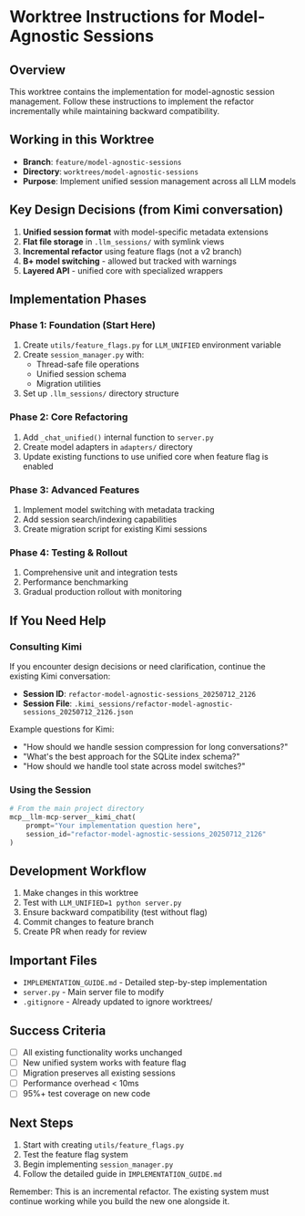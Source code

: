 # Worktree Instructions for Model-Agnostic Sessions

## Overview
This worktree contains the implementation for model-agnostic session management. Follow these instructions to implement the refactor incrementally while maintaining backward compatibility.

## Working in this Worktree
- **Branch**: `feature/model-agnostic-sessions`
- **Directory**: `worktrees/model-agnostic-sessions`
- **Purpose**: Implement unified session management across all LLM models

## Key Design Decisions (from Kimi conversation)
1. **Unified session format** with model-specific metadata extensions
2. **Flat file storage** in `.llm_sessions/` with symlink views
3. **Incremental refactor** using feature flags (not a v2 branch)
4. **B+ model switching** - allowed but tracked with warnings
5. **Layered API** - unified core with specialized wrappers

## Implementation Phases

### Phase 1: Foundation (Start Here)
1. Create `utils/feature_flags.py` for `LLM_UNIFIED` environment variable
2. Create `session_manager.py` with:
   - Thread-safe file operations
   - Unified session schema
   - Migration utilities
3. Set up `.llm_sessions/` directory structure

### Phase 2: Core Refactoring
1. Add `_chat_unified()` internal function to `server.py`
2. Create model adapters in `adapters/` directory
3. Update existing functions to use unified core when feature flag is enabled

### Phase 3: Advanced Features
1. Implement model switching with metadata tracking
2. Add session search/indexing capabilities
3. Create migration script for existing Kimi sessions

### Phase 4: Testing & Rollout
1. Comprehensive unit and integration tests
2. Performance benchmarking
3. Gradual production rollout with monitoring

## If You Need Help

### Consulting Kimi
If you encounter design decisions or need clarification, continue the existing Kimi conversation:
- **Session ID**: `refactor-model-agnostic-sessions_20250712_2126`
- **Session File**: `.kimi_sessions/refactor-model-agnostic-sessions_20250712_2126.json`

Example questions for Kimi:
- "How should we handle session compression for long conversations?"
- "What's the best approach for the SQLite index schema?"
- "How should we handle tool state across model switches?"

### Using the Session
```python
# From the main project directory
mcp__llm-mcp-server__kimi_chat(
    prompt="Your implementation question here",
    session_id="refactor-model-agnostic-sessions_20250712_2126"
)
```

## Development Workflow
1. Make changes in this worktree
2. Test with `LLM_UNIFIED=1 python server.py`
3. Ensure backward compatibility (test without flag)
4. Commit changes to feature branch
5. Create PR when ready for review

## Important Files
- `IMPLEMENTATION_GUIDE.md` - Detailed step-by-step implementation
- `server.py` - Main server file to modify
- `.gitignore` - Already updated to ignore worktrees/

## Success Criteria
- [ ] All existing functionality works unchanged
- [ ] New unified system works with feature flag
- [ ] Migration preserves all existing sessions
- [ ] Performance overhead < 10ms
- [ ] 95%+ test coverage on new code

## Next Steps
1. Start with creating `utils/feature_flags.py`
2. Test the feature flag system
3. Begin implementing `session_manager.py`
4. Follow the detailed guide in `IMPLEMENTATION_GUIDE.md`

Remember: This is an incremental refactor. The existing system must continue working while you build the new one alongside it.